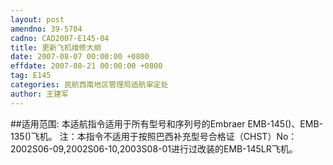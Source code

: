 ```yaml
---
layout: post
amendno: 39-5704
cadno: CAD2007-E145-04
title: 更新飞机维修大纲
date: 2007-08-07 00:00:00 +0800
effdate: 2007-08-21 00:00:00 +0800
tag: E145
categories: 民航西南地区管理局适航审定处
author: 王建军
---
```


##适用范围:
本适航指令适用于所有型号和序列号的Embraer EMB-145()、EMB-135()飞机。     注：本指令不适用于按照巴西补充型号合格证（CHST）No：2002S06-09,2002S06-10,2003S08-01进行过改装的EMB-145LR飞机。

